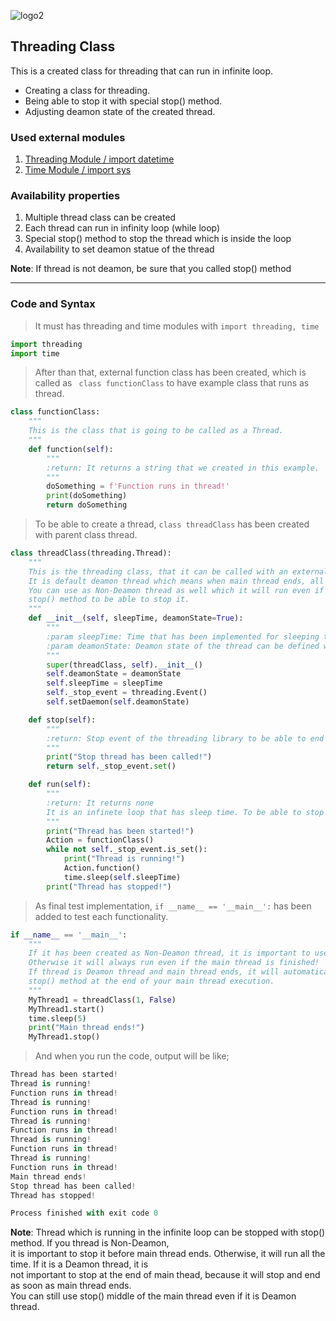 ![logo2](https://user-images.githubusercontent.com/33743193/122555900-2bb71a00-d03b-11eb-8b01-92e194bd4d86.png)

## Threading Class

This is a created class for threading that can run in infinite loop.

* Creating a class for threading.
* Being able to stop it with special stop() method.
* Adjusting deamon state of the created thread.

### Used external modules
1. [Threading Module / import datetime](https://docs.python.org/3/library/threading.html)
2. [Time Module / import sys](https://docs.python.org/3/library/time.html)

### Availability properties
1. Multiple thread class can be created
2. Each thread can run in infinity loop (while loop)
3. Special stop() method to stop the thread which is inside the loop
4. Availability to set deamon statue of the thread

__Note__: If thread is not deamon, be sure that you called stop() method

---
### Code and Syntax

> It must has threading and time modules with `import threading, time`

```python
import threading
import time
```
> After than that, external function class has been created, which is called as ` class functionClass` to have example class that runs as thread.

```python
class functionClass:
    """
    This is the class that is going to be called as a Thread.
    """
    def function(self):
        """
        :return: It returns a string that we created in this example.
        """
        doSomething = f'Function runs in thread!'
        print(doSomething)
        return doSomething

```
> To be able to create a thread, `class threadClass` has been created with parent class thread.

```python
class threadClass(threading.Thread):
    """
    This is the threading class, that it can be called with an external method to be able run at separated thread.
    It is default deamon thread which means when main thread ends, all program ends its running.
    You can use as Non-Deamon thread as well which it will run even if main thread ends and you need to call
    stop() method to be able to stop it.
    """
    def __init__(self, sleepTime, deamonState=True):
        """
        :param sleepTime: Time that has been implemented for sleeping time of the thread.
        :param deamonState: Deamon state of the thread can be defined with this boolean.
        """
        super(threadClass, self).__init__()
        self.deamonState = deamonState
        self.sleepTime = sleepTime
        self._stop_event = threading.Event()
        self.setDaemon(self.deamonState)

    def stop(self):
        """
        :return: Stop event of the threading library to be able to end the thread which is in an infinite while loop.
        """
        print("Stop thread has been called!")
        return self._stop_event.set()

    def run(self):
        """
        :return: It returns none
        It is an infinete loop that has sleep time. To be able to stop it stop() method needs to be called.
        """
        print("Thread has been started!")
        Action = functionClass()
        while not self._stop_event.is_set():
            print("Thread is running!")
            Action.function()
            time.sleep(self.sleepTime)
        print("Thread has stopped!")
```

> As final test implementation, `if __name__ == '__main__':` has been added to test each functionality.

```python
if __name__ == '__main__':
    """
    If it has been created as Non-Deamon thread, it is important to use stop() method to finish the thread
    Otherwise it will always run even if the main thread is finished!
    If thread is Deamon thread and main thread ends, it will automatically ends with it together, that no need to call
    stop() method at the end of your main thread execution. 
    """
    MyThread1 = threadClass(1, False)
    MyThread1.start()
    time.sleep(5)
    print("Main thread ends!")
    MyThread1.stop()

```
> And when you run the code, output will be like;

```python
Thread has been started!
Thread is running!
Function runs in thread!
Thread is running!
Function runs in thread!
Thread is running!
Function runs in thread!
Thread is running!
Function runs in thread!
Thread is running!
Function runs in thread!
Main thread ends!
Stop thread has been called!
Thread has stopped!

Process finished with exit code 0
```

__Note__: Thread which is running in the infinite loop can be stopped with stop() method. If you thread is Non-Deamon,  
it is important to stop it before main thread ends. Otherwise, it will run all the time. If it is a Deamon thread, it is  
not important to stop at the end of main thead, because it will stop and end as soon as main thread ends.  
You can still use stop() middle of the main thread even if it is  Deamon thread.




